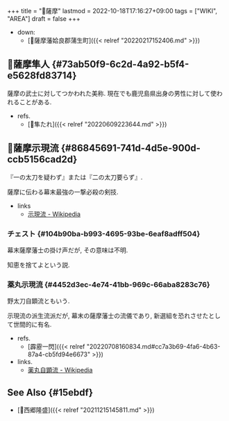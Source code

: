 +++
title = "📝薩摩"
lastmod = 2022-10-18T17:16:27+09:00
tags = ["WIKI", "AREA"]
draft = false
+++

-   down:
    -   [📝薩摩藩姶良郡蒲生町]({{< relref "20220217152406.md" >}})


## 📝薩摩隼人 {#73ab50f9-6c2d-4a92-b5f4-e5628fd83714}

薩摩の武士に対してつかわれた美称. 現在でも鹿児島県出身の男性に対して使われることがある.

-   refs.
    -   [🦊隼たれ]({{< relref "20220609223644.md" >}})


## 📝薩摩示現流 {#86845691-741d-4d5e-900d-ccb5156cad2d}

『一の太刀を疑わず』または『二の太刀要らず』.

薩摩に伝わる幕末最強の一撃必殺の剣技.

-   links
    -   [示現流 - Wikipedia](https://ja.wikipedia.org/wiki/%E7%A4%BA%E7%8F%BE%E6%B5%81)


### チェスト {#104b90ba-b993-4695-93be-6eaf8adff504}

幕末薩摩藩士の掛け声だが, その意味は不明.

知恵を捨てよという説.


### 薬丸示現流 {#4452d3ec-4e74-41bb-969c-66aba8283c76}

野太刀自顕流ともいう.

示現流の派生流派だが, 幕末の薩摩藩士の流儀であり, 新選組を恐れさせたとして世間的に有名.

-   refs.
    -   [霹靂一閃]({{< relref "20220708160834.md#cc7a3b69-4fa6-4b63-87a4-cb5fd94e6673" >}})
-   links.
    -   [薬丸自顕流 - Wikipedia](https://ja.wikipedia.org/wiki/%E8%96%AC%E4%B8%B8%E8%87%AA%E9%A1%95%E6%B5%81)


## See Also {#15ebdf}

-   [📝西郷隆盛]({{< relref "20211215145811.md" >}})
